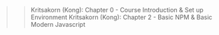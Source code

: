 >> Kritsakorn (Kong): Chapter 0 - Course Introduction & Set up Environment
>> Kritsakorn (Kong): Chapter 2 - Basic NPM & Basic Modern Javascript